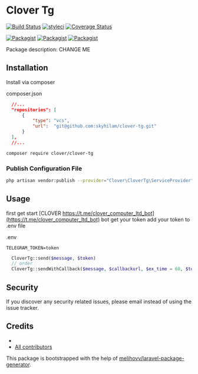 # Clover Tg

[![Build Status](https://travis-ci.org/clover/clover-tg.svg?branch=master)](https://travis-ci.org/clover/clover-tg)
[![styleci](https://styleci.io/repos/CHANGEME/shield)](https://styleci.io/repos/CHANGEME)
[![Coverage Status](https://coveralls.io/repos/github/clover/clover-tg/badge.svg?branch=master)](https://coveralls.io/github/clover/clover-tg?branch=master)

[![Packagist](https://img.shields.io/packagist/v/clover/clover-tg.svg)](https://packagist.org/packages/clover/clover-tg)
[![Packagist](https://poser.pugx.org/clover/clover-tg/d/total.svg)](https://packagist.org/packages/clover/clover-tg)
[![Packagist](https://img.shields.io/packagist/l/clover/clover-tg.svg)](https://packagist.org/packages/clover/clover-tg)

Package description: CHANGE ME

## Installation

Install via composer

composer.json
```json
  //...
  "repositories": [
      {
          "type": "vcs",
          "url":  "git@github.com:skyhilam/clover-tg.git"
      }
  ],
  //...
```

```bash
composer require clover/clover-tg
```

### Publish Configuration File

```bash
php artisan vendor:publish --provider="Clover\CloverTg\ServiceProvider" --tag="config"
```

## Usage

first get start [CLOVER https://t.me/clover_computer_ltd_bot](https://t.me/clover_computer_ltd_bot) bot get your token
add your token to .env file

.env
```
TELEGRAM_TOKEN=token
```

```php
  CloverTg::send($message, $token)
  // order
  CloverTg::sendWithCallback($message, $callbackurl, $ex_time = 60, $token = null)
```


## Security

If you discover any security related issues, please email
instead of using the issue tracker.

## Credits

- [](https://github.com/clover/clover-tg)
- [All contributors](https://github.com/clover/clover-tg/graphs/contributors)

This package is bootstrapped with the help of
[melihovv/laravel-package-generator](https://github.com/melihovv/laravel-package-generator).
